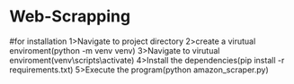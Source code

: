 # Web-Scrapping
#for installation
1>Navigate to project directory
2>create a virutual enviroment(python -m venv venv)
3>Navigate to virutual enviroment(venv\scripts\activate)
4>Install the dependencies(pip install -r requirements.txt)
5>Execute the program(python amazon_scraper.py)
